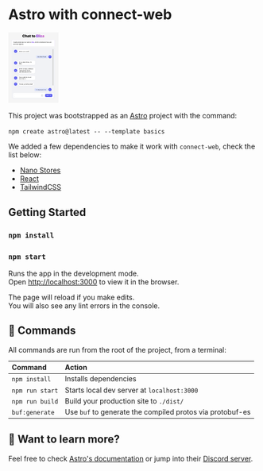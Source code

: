 # Astro with connect-web

<img src="astro-connect-web.png" alt="Astro with connect-web" width="20%" />

This project was bootstrapped as an [Astro](https://vuejs.org/) project with the command:

`npm create astro@latest -- --template basics`

We added a few dependencies to make it work with `connect-web`, check the list below:

* [Nano Stores](https://github.com/nanostores/nanostores)
* [React](https://reactjs.org/)
* [TailwindCSS](https://tailwindcss.com/)

## Getting Started

### `npm install`
### `npm start`

Runs the app in the development mode.\
Open [http://localhost:3000](http://localhost:3000) to view it in the browser.

The page will reload if you make edits.\
You will also see any lint errors in the console.

## 🧞 Commands

All commands are run from the root of the project, from a terminal:

| Command                | Action                                           |
| :--------------------- | :----------------------------------------------- |
| `npm install`          | Installs dependencies                            |
| `npm run start`        | Starts local dev server at `localhost:3000`      |
| `npm run build`        | Build your production site to `./dist/`          |
| `buf:generate`         | Use `buf` to generate the compiled protos via protobuf-es |

## 👀 Want to learn more?

Feel free to check [Astro's documentation](https://docs.astro.build) or jump into their [Discord server](https://astro.build/chat).

